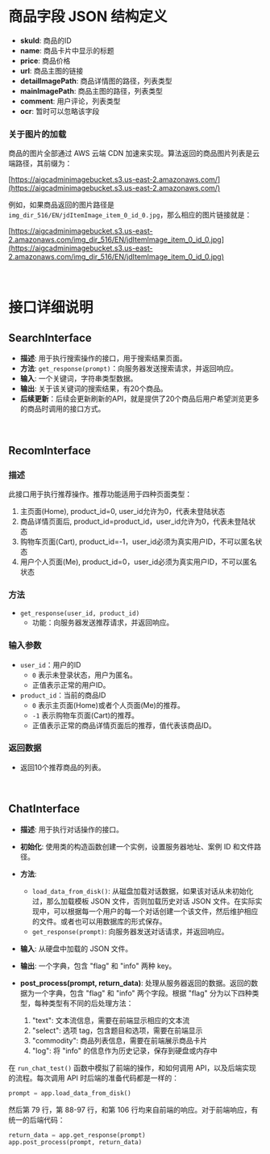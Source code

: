 # 商品字段 JSON 结构定义

- **skuId**: 商品的ID
- **name**: 商品卡片中显示的标题
- **price**: 商品价格
- **url**: 商品主图的链接
- **detailImagePath**: 商品详情图的路径，列表类型
- **mainImagePath**: 商品主图的路径，列表类型
- **comment**: 用户评论，列表类型
- **ocr**: 暂时可以忽略该字段

<!-- - **id**: 商品的ID
- **store_name**: 商品卡片中显示的title
- **price**: 商品价格
- **image**: 商品主图的链接，列表类型
- **slider_image**: 商品详情图的链接，列表类型
- **comment**: 用户评论，列表类型
- **cate_id**: 商品的字类别 -->

### 关于图片的加载

商品的图片全部通过 AWS 云端 CDN 加速来实现。算法返回的商品图片列表是云端路径，其前缀为：

[https://aigcadminimagebucket.s3.us-east-2.amazonaws.com/](https://aigcadminimagebucket.s3.us-east-2.amazonaws.com/)


例如，如果商品返回的图片路径是 `img_dir_516/EN/jdItemImage_item_0_id_0.jpg`，那么相应的图片链接就是：

[https://aigcadminimagebucket.s3.us-east-2.amazonaws.com/img_dir_516/EN/jdItemImage_item_0_id_0.jpg](https://aigcadminimagebucket.s3.us-east-2.amazonaws.com/img_dir_516/EN/jdItemImage_item_0_id_0.jpg)


<br>

# 接口详细说明

## SearchInterface

- **描述**: 用于执行搜索操作的接口，用于搜索结果页面。
- **方法**: `get_response(prompt)`：向服务器发送搜索请求，并返回响应。
- **输入**: 一个关键词，字符串类型数据。
- **输出**: 关于该关键词的搜索结果，有20个商品。
- **后续更新**：后续会更新刷新的API，就是提供了20个商品后用户希望浏览更多的商品时调用的接口方式。

<br>

## RecomInterface

<!-- - **描述**: 用于执行推荐操作的接口。推荐页面有三种类型：在主页面，在商品详情页后，以及在购物车页面后。
- **方法**: `get_response(user_id, product_id)`：向服务器发送推荐请求，并返回响应。
- **输入**: 用户的ID和当前的商品ID。
  当用户ID为0时代表未登陆状态，用户为匿名。
  当商品ID为0时代表主页面的推荐，商品ID为-1时代表购物车页面的推荐，商品ID为正时代表正常的商品ID。
- **输出**: 返回十个商品。 -->

### 描述
此接口用于执行推荐操作。推荐功能适用于四种页面类型：
1. 主页面(Home), product_id=0, user_id允许为0，代表未登陆状态
2. 商品详情页面后, product_id=product_id，user_id允许为0，代表未登陆状态
3. 购物车页面(Cart), product_id=-1，user_id必须为真实用户ID，不可以匿名状态
4. 用户个人页面(Me), product_id=0，user_id必须为真实用户ID，不可以匿名状态

### 方法
- `get_response(user_id, product_id)`
  - 功能：向服务器发送推荐请求，并返回响应。

### 输入参数
- `user_id`：用户的ID
  - `0` 表示未登录状态，用户为匿名。
  - 正值表示正常的用户ID。
- `product_id`：当前的商品ID
  - `0` 表示主页面(Home)或者个人页面(Me)的推荐。
  - `-1` 表示购物车页面(Cart)的推荐。
  - 正值表示正常的商品详情页面后的推荐，值代表该商品ID。

### 返回数据
- 返回10个推荐商品的列表。

<br>
<!-- <br> -->

## ChatInterface

- **描述**: 用于执行对话操作的接口。
- **初始化**: 使用类的构造函数创建一个实例，设置服务器地址、案例 ID 和文件路径。
- **方法**:
  - `load_data_from_disk()`: 从磁盘加载对话数据，如果该对话从未初始化过，那么加载模板 JSON 文件，否则加载历史对话 JSON 文件。在实际实现中，可以根据每一个用户的每一个对话创建一个该文件，然后维护相应的文件。或者也可以用数据库的形式保存。
  - `get_response(prompt)`: 向服务器发送对话请求，并返回响应。
- **输入**: 从硬盘中加载的 JSON 文件。
- **输出**: 一个字典，包含 "flag" 和 "info" 两种 key。

- **post_process(prompt, return_data)**: 处理从服务器返回的数据。返回的数据为一个字典，包含 "flag" 和 "info" 两个字段。根据 "flag" 分为以下四种类型，每种类型有不同的后处理方法：
  1. "text": 文本流信息，需要在前端显示相应的文本流
  2. "select": 选项 tag，包含题目和选项，需要在前端显示
  3. "commodity": 商品列表信息，需要在前端展示商品卡片
  4. "log": 将 "info" 的信息作为历史记录，保存到硬盘或内存中

在 `run_chat_test()` 函数中模拟了前端的操作，和如何调用 API，以及后端实现的流程。每次调用 API 时后端的准备代码都是一样的：
```python
prompt = app.load_data_from_disk()
```

然后第 79 行，第 88-97 行，和第 106 行均来自前端的响应。对于前端响应，有统一的后端代码：
```python
return_data = app.get_response(prompt)
app.post_process(prompt, return_data)
```